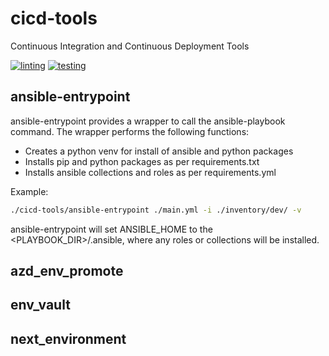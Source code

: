 # cicd-tools
Continuous Integration and Continuous Deployment Tools

[![linting](https://github.com/archmachina/cicd-tools/workflows/latest-linting/badge.svg)](https://github.com/archmachina/cicd-tools/actions?query=workflow%3Alatest-linting)
[![testing](https://github.com/archmachina/cicd-tools/workflows/latest-testing/badge.svg)](https://github.com/archmachina/cicd-tools/actions?query=workflow%3Alatest-testing)


## ansible-entrypoint
ansible-entrypoint provides a wrapper to call the ansible-playbook command. The wrapper performs the following functions:
* Creates a python venv for install of ansible and python packages
* Installs pip and python packages as per requirements.txt
* Installs ansible collections and roles as per requirements.yml

Example:
```bash
./cicd-tools/ansible-entrypoint ./main.yml -i ./inventory/dev/ -v
```

ansible-entrypoint will set ANSIBLE_HOME to the <PLAYBOOK_DIR>/.ansible, where any roles or collections will be installed.

## azd_env_promote

## env_vault

## next_environment

